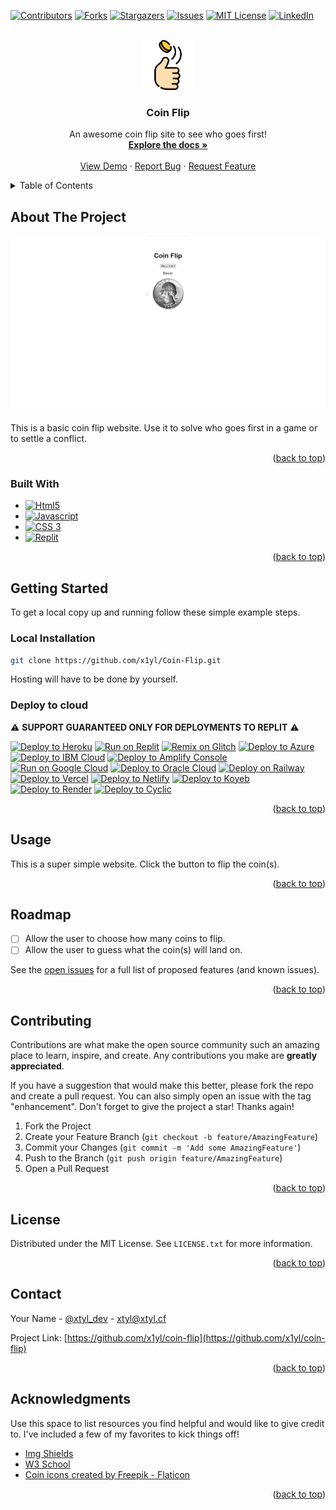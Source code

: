 <!-- Improved compatibility of back to top link: See: https://github.com/othneildrew/Best-README-Template/pull/73 -->
<a name="readme-top"></a>
<!--
*** Thanks for checking out the Best-README-Template. If you have a suggestion
*** that would make this better, please fork the repo and create a pull request
*** or simply open an issue with the tag "enhancement".
*** Don't forget to give the project a star!
*** Thanks again! Now go create something AMAZING! :D
-->



<!-- PROJECT SHIELDS -->
<!--
*** I'm using markdown "reference style" links for readability.
*** Reference links are enclosed in brackets [ ] instead of parentheses ( ).
*** See the bottom of this document for the declaration of the reference variables
*** for contributors-url, forks-url, etc. This is an optional, concise syntax you may use.
*** https://www.markdownguide.org/basic-syntax/#reference-style-links
-->
[![Contributors][contributors-shield]][contributors-url]
[![Forks][forks-shield]][forks-url]
[![Stargazers][stars-shield]][stars-url]
[![Issues][issues-shield]][issues-url]
[![MIT License][license-shield]][license-url]
[![LinkedIn][linkedin-shield]][linkedin-url]



<!-- PROJECT LOGO -->
<br />
<div align="center">
  <a href="https://github.com/x1yl/Coin-Flip">
    <img src="images/logo.png" alt="Logo" width="80" height="80">
  </a>

  <h3 align="center">Coin Flip</h3>

  <p align="center">
    An awesome coin flip site to see who goes first!
    <br />
    <a href="https://github.com/x1yl/Coin-Flip"><strong>Explore the docs »</strong></a>
    <br />
    <br />
    <a href="https://github.com/x1yl/Coin-Flip">View Demo</a>
    ·
    <a href="https://github.com/x1yl/Coin-Flip/issues">Report Bug</a>
    ·
    <a href="https://github.com/x1yl/Coin-Flip/issues">Request Feature</a>
  </p>
</div>



<!-- TABLE OF CONTENTS -->
<details>
  <summary>Table of Contents</summary>
  <ol>
    <li>
      <a href="#about-the-project">About The Project</a>
      <ul>
        <li><a href="#built-with">Built With</a></li>
      </ul>
    </li>
    <li>
      <a href="#getting-started">Getting Started</a>
      <ul>
        <li><a href="#prerequisites">Prerequisites</a></li>
        <li><a href="#installation">Installation</a></li>
      </ul>
    </li>
    <li><a href="#usage">Usage</a></li>
    <li><a href="#roadmap">Roadmap</a></li>
    <li><a href="#contributing">Contributing</a></li>
    <li><a href="#license">License</a></li>
    <li><a href="#contact">Contact</a></li>
    <li><a href="#acknowledgments">Acknowledgments</a></li>
  </ol>
</details>



<!-- ABOUT THE PROJECT -->
## About The Project

[![Product Name Screen Shot][product-screenshot]]([https://example.com](https://coin-flip.xtyl.repl.co/))

This is a basic coin flip website. Use it to solve who goes first in a game or to settle a conflict.

<p align="right">(<a href="#readme-top">back to top</a>)</p>



### Built With


* [![Html5][Html5]][Html5-url]
* [![Javascript][Javascript]][Javascript-url]
* [![CSS 3][Css]][Css-url]
* [![Replit][Replit]][Replit-url]

<p align="right">(<a href="#readme-top">back to top</a>)</p>



<!-- GETTING STARTED -->
## Getting Started

To get a local copy up and running follow these simple example steps.

### Local Installation

   ```sh
   git clone https://github.com/x1yl/Coin-Flip.git
   ```
Hosting will have to be done by yourself.

### Deploy to cloud

⚠️ **SUPPORT GUARANTEED ONLY FOR DEPLOYMENTS TO REPLIT** ⚠️

[![Deploy to Heroku](https://binbashbanana.github.io/deploy-buttons/buttons/remade/heroku.svg)](https://heroku.com/deploy/?template=https://github.com/x1yl/Coin-Flip)
[![Run on Replit](https://binbashbanana.github.io/deploy-buttons/buttons/remade/replit.svg)](https://replit.com/github/x1yl/Coin-Flip)
[![Remix on Glitch](https://binbashbanana.github.io/deploy-buttons/buttons/remade/glitch.svg)](https://glitch.com/edit/#!/import/github/x1yl/Coin-Flip)
[![Deploy to Azure](https://binbashbanana.github.io/deploy-buttons/buttons/remade/azure.svg)](https://portal.azure.com/#create/Microsoft.Template/uri/https%3A%2F%2Fraw.githubusercontent.com%2FAzure%2Fazure-quickstart-templates%2Fmaster%2Fquickstarts%2Fmicrosoft.web%2Fwebapp-linux-node%2Fazuredeploy.json)
[![Deploy to IBM Cloud](https://binbashbanana.github.io/deploy-buttons/buttons/remade/ibmcloud.svg)](https://cloud.ibm.com/devops/setup/deploy?repository=https://github.com/x1yl/Coin-Flip)
[![Deploy to Amplify Console](https://binbashbanana.github.io/deploy-buttons/buttons/remade/amplifyconsole.svg)](https://console.aws.amazon.com/amplify/home#/deploy?repo=https://github.com/x1yl/Coin-Flip)
[![Run on Google Cloud](https://binbashbanana.github.io/deploy-buttons/buttons/remade/googlecloud.svg)](https://deploy.cloud.run/?git_repo=https://github.com/x1yl/Coin-Flip)
[![Deploy to Oracle Cloud](https://binbashbanana.github.io/deploy-buttons/buttons/remade/oraclecloud.svg)](https://cloud.oracle.com/resourcemanager/stacks/create?zipUrl=https://github.com/x1yl/Coin-Flip/archive/refs/heads/main.zip)
[![Deploy on Railway](https://binbashbanana.github.io/deploy-buttons/buttons/remade/railway.svg)](https://railway.app/new/template?template=https://github.com/x1yl/Coin-Flip)
[![Deploy to Vercel](https://binbashbanana.github.io/deploy-buttons/buttons/remade/vercel.svg)](https://vercel.com/new/clone?repository-url=https://github.com/x1yl/Coin-Flip)
[![Deploy to Netlify](https://binbashbanana.github.io/deploy-buttons/buttons/remade/netlify.svg)](https://app.netlify.com/start/deploy?repository=https://github.com/x1yl/Coin-Flip)
[![Deploy to Koyeb](https://binbashbanana.github.io/deploy-buttons/buttons/remade/koyeb.svg)](https://app.koyeb.com/deploy?type=git&repository=github.com/x1yl/Coin-Flip&branch=main&name=deploy-buttons)
[![Deploy to Render](https://binbashbanana.github.io/deploy-buttons/buttons/remade/render.svg)](https://render.com/deploy?repo=https://github.com/x1yl/Coin-Flip)
[![Deploy to Cyclic](https://binbashbanana.github.io/deploy-buttons/buttons/remade/cyclic.svg)](https://app.cyclic.sh/api/app/deploy/x1yl/Coin-Flip)


<p align="right">(<a href="#readme-top">back to top</a>)</p>



<!-- USAGE EXAMPLES -->
## Usage

This is a super simple website. Click the button to flip the coin(s).

<p align="right">(<a href="#readme-top">back to top</a>)</p>



<!-- ROADMAP -->
## Roadmap

- [ ] Allow the user to choose how many coins to flip.
- [ ] Allow the user to guess what the coin(s) will land on.

See the [open issues](https://github.com/x1yl/Coin-Flip/issues) for a full list of proposed features (and known issues).

<p align="right">(<a href="#readme-top">back to top</a>)</p>



<!-- CONTRIBUTING -->
## Contributing

Contributions are what make the open source community such an amazing place to learn, inspire, and create. Any contributions you make are **greatly appreciated**.

If you have a suggestion that would make this better, please fork the repo and create a pull request. You can also simply open an issue with the tag "enhancement".
Don't forget to give the project a star! Thanks again!

1. Fork the Project
2. Create your Feature Branch (`git checkout -b feature/AmazingFeature`)
3. Commit your Changes (`git commit -m 'Add some AmazingFeature'`)
4. Push to the Branch (`git push origin feature/AmazingFeature`)
5. Open a Pull Request

<p align="right">(<a href="#readme-top">back to top</a>)</p>



<!-- LICENSE -->
## License

Distributed under the MIT License. See `LICENSE.txt` for more information.

<p align="right">(<a href="#readme-top">back to top</a>)</p>



<!-- CONTACT -->
## Contact

Your Name - [@xtyl_dev](https://twitter.com/xtyl_dev) - xtyl@xtyl.cf

Project Link: [https://github.com/x1yl/coin-flip](https://github.com/x1yl/coin-flip)

<p align="right">(<a href="#readme-top">back to top</a>)</p>



<!-- ACKNOWLEDGMENTS -->
## Acknowledgments

Use this space to list resources you find helpful and would like to give credit to. I've included a few of my favorites to kick things off!

* [Img Shields](https://shields.io)
* [W3 School](https://w3schools.com/)
* [Coin icons created by Freepik - Flaticon](https://www.flaticon.com/free-icons/coin)

<p align="right">(<a href="#readme-top">back to top</a>)</p>



<!-- MARKDOWN LINKS & IMAGES -->
<!-- https://www.markdownguide.org/basic-syntax/#reference-style-links -->
[contributors-shield]: https://img.shields.io/github/contributors/x1yl/Coin-Flip.svg?style=for-the-badge
[contributors-url]: https://github.com/x1yl/Coin-Flip/graphs/contributors
[forks-shield]: https://img.shields.io/github/forks/x1yl/Coin-Flip.svg?style=for-the-badge
[forks-url]: https://github.com/x1yl/Coin-Flip/network/members
[stars-shield]: https://img.shields.io/github/stars/x1yl/Coin-Flip.svg?style=for-the-badge
[stars-url]: https://github.com/x1yl/Coin-Flip/stargazers
[issues-shield]: https://img.shields.io/github/issues/x1yl/Coin-Flip.svg?style=for-the-badge
[issues-url]: https://github.com/x1yl/Coin-Flip/issues
[license-shield]: https://img.shields.io/github/license/x1yl/Coin-Flip.svg?style=for-the-badge
[license-url]: https://github.com/x1yl/Coin-Flip/blob/main/LICENSE.txt
[linkedin-shield]: https://img.shields.io/badge/-LinkedIn-black.svg?style=for-the-badge&logo=linkedin&colorB=555
[linkedin-url]: https://linkedin.com/in/othneildrew
[product-screenshot]: images/screenshot.png
[html5]: https://img.shields.io/badge/Html5-E34F26?style=for-the-badge&logo=html5&logoColor=white
[html5-url]: https://www.w3schools.com/html/
[javascript]: https://img.shields.io/badge/javascript-F7DF1E?style=for-the-badge&logo=javascript&logoColor=white
[javascript-url]: https://www.w3schools.com/js/
[css]: https://img.shields.io/badge/css3-1572B6?style=for-the-badge&logo=css3&logoColor=white
[css-url]: https://www.w3schools.com/css/
[replit]: https://img.shields.io/badge/replit-F26207?style=for-the-badge&logo=replit&logoColor=white
[replit-url]: repl.it
